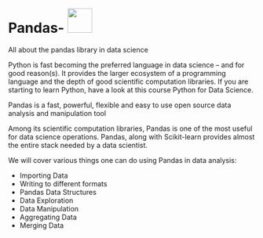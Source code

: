 # Pandas- <img height="50" src="https://files.cdn.thinkific.com/file_uploads/118220/images/678/084/64c/1__oSOImPmBFeKj8vqE4FCkQ.jpeg">

All about the pandas library in data science


Python is fast becoming the preferred language in data science – and for good reason(s). It provides the larger ecosystem of a programming language and the depth of good scientific computation libraries. If you are starting to learn Python, have a look at this course Python for Data Science.


Pandas is a fast, powerful, flexible and easy to use open source data analysis and manipulation tool

Among its scientific computation libraries, Pandas is one of the most useful for data science operations. Pandas, along with Scikit-learn provides almost the entire stack needed by a data scientist.

We will cover various things one can do using Pandas in data analysis:

- Importing Data
- Writing to different formats
- Pandas Data Structures
- Data Exploration
- Data Manipulation
- Aggregating Data
- Merging Data  
